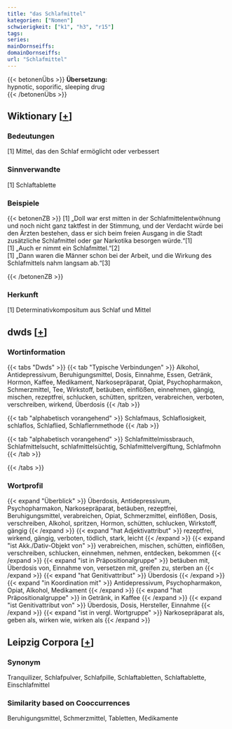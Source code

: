 ```yaml
---
title: "das Schlafmittel"
kategorien: ["Nomen"]
schwierigkeit: ["k1", "h3", "r15"]
tags:
series:
mainDornseiffs:
domainDornseiffs:
url: "Schlafmittel"
---
```


{{< betonenÜbs >}}
**Übersetzung:**  
hypnotic, soporific, sleeping drug  
{{< /betonenÜbs >}}

## Wiktionary [[+](https://de.wiktionary.org/wiki/Schlafmittel)]

### Bedeutungen
[1] Mittel, das den Schlaf ermöglicht oder verbessert  

### Sinnverwandte
[1] Schlaftablette  

### Beispiele
{{< betonenZB >}}
[1] „Doll war erst mitten in der Schlafmittelentwöhnung und noch nicht ganz taktfest in der Stimmung, und der Verdacht würde bei den Ärzten bestehen, dass er sich beim freien Ausgang in die Stadt zusätzliche Schlafmittel oder gar Narkotika besorgen würde.“[1]  
[1] „Auch er nimmt ein Schlafmittel.“[2]  
[1] „Dann waren die Männer schon bei der Arbeit, und die Wirkung des Schlafmittels nahm langsam ab.“[3]  

{{< /betonenZB >}}
### Herkunft
[1] Determinativkompositum aus Schlaf und Mittel  



## dwds [[+](https://www.dwds.de/wb/Schlafmittel)]

### Wortinformation
{{< tabs "Dwds" >}}
{{< tab "Typische Verbindungen" >}}
Alkohol, Antidepressivum, Beruhigungsmittel, Dosis, Einnahme, Essen, Getränk, Hormon, Kaffee, Medikament, Narkosepräparat, Opiat, Psychopharmakon, Schmerzmittel, Tee, Wirkstoff, betäuben, einflößen, einnehmen, gängig, mischen, rezeptfrei, schlucken, schütten, spritzen, verabreichen, verboten, verschreiben, wirkend, Überdosis
{{< /tab >}}

{{< tab "alphabetisch vorangehend" >}}
Schlafmaus, Schlaflosigkeit, schlaflos, Schlaflied, Schlaflernmethode
{{< /tab >}}

{{< tab "alphabetisch vorangehend" >}}
Schlafmittelmissbrauch, Schlafmittelsucht, schlafmittelsüchtig, Schlafmittelvergiftung, Schlafmohn
{{< /tab >}}

{{< /tabs >}}

### Wortprofil
{{< expand "Überblick" >}} Überdosis, Antidepressivum, Psychopharmakon, Narkosepräparat, betäuben, rezeptfrei, Beruhigungsmittel, verabreichen, Opiat, Schmerzmittel, einflößen, Dosis, verschreiben, Alkohol, spritzen, Hormon, schütten, schlucken, Wirkstoff, gängig {{< /expand >}}
{{< expand "hat Adjektivattribut" >}} rezeptfrei, wirkend, gängig, verboten, tödlich, stark, leicht {{< /expand >}}
{{< expand "ist Akk./Dativ-Objekt von" >}} verabreichen, mischen, schütten, einflößen, verschreiben, schlucken, einnehmen, nehmen, entdecken, bekommen {{< /expand >}}
{{< expand "ist in Präpositionalgruppe" >}} betäuben mit, Überdosis von, Einnahme von, versetzen mit, greifen zu, sterben an {{< /expand >}}
{{< expand "hat Genitivattribut" >}} Überdosis {{< /expand >}}
{{< expand "in Koordination mit" >}} Antidepressivum, Psychopharmakon, Opiat, Alkohol, Medikament {{< /expand >}}
{{< expand "hat Präpositionalgruppe" >}} in Getränk, in Kaffee {{< /expand >}}
{{< expand "ist Genitivattribut von" >}} Überdosis, Dosis, Hersteller, Einnahme {{< /expand >}}
{{< expand "ist in vergl. Wortgruppe" >}} Narkosepräparat als, geben als, wirken wie, wirken als {{< /expand >}}

## Leipzig Corpora [[+](https://corpora.uni-leipzig.de/en/res?word=Schlafmittel&corpusId=deu_newscrawl-public_2018)]


### Synonym
Tranquilizer, Schlafpulver, Schlafpille, Schlaftabletten, Schlaftablette, Einschlafmittel


### Similarity based on Cooccurrences
Beruhigungsmittel, Schmerzmittel, Tabletten, Medikamente

